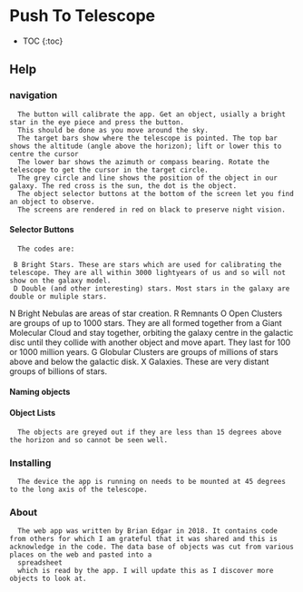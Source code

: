 # Push To Telescope
- TOC
{:toc}
## Help
### navigation
      The button will calibrate the app. Get an object, usially a bright star in the eye piece and press the button. 
      This should be done as you move around the sky.
      The target bars show where the telescope is pointed. The top bar shows the altitude (angle above the horizon); lift or lower this to centre the cursor
      The lower bar shows the azimuth or compass bearing. Rotate the telescope to get the cursor in the target circle.
      The grey circle and line shows the position of the object in our galaxy. The red cross is the sun, the dot is the object.
      The object selector buttons at the bottom of the screen let you find an object to observe.
      The screens are rendered in red on black to preserve night vision.
#### Selector Buttons
      The codes are:
     
     B Bright Stars. These are stars which are used for calibrating the telescope. They are all within 3000 lightyears of us and so will not show on the galaxy model.
     D Double (and other interesting) stars. Most stars in the galaxy are double or muliple stars.
  N  Bright Nebulas are areas of star creation.
  R  Remnants
O  Open Clusters are groups of up to 1000 stars. They are all formed together from a Giant Molecular Cloud and stay together, orbiting the galaxy centre in the galactic disc until they collide with another object and move apart. They last
      for 100 or 1000 million years.
    G Globular Clusters are groups of millions of stars above and below the galactic disk.
  X Galaxies. These are very distant groups of billions of stars.
####  Naming objects
#### Object Lists
      The objects are greyed out if they are less than 15 degrees above the horizon and so cannot be seen well.
    
###  Installing
      The device the app is running on needs to be mounted at 45 degrees to the long axis of the telescope.
###  About
      The web app was written by Brian Edgar in 2018. It contains code from others for which I am grateful that it was shared and this is acknowledge in the code. The data base of objects was cut from various places on the web and pasted into a
      spreadsheet
      which is read by the app. I will update this as I discover more objects to look at.
